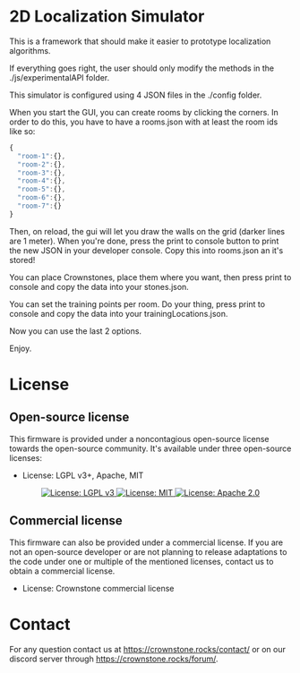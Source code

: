 # 2D Localization Simulator

This is a framework that should make it easier to prototype localization algorithms.

If everything goes right, the user should only modify the methods in the ./js/experimentalAPI folder.

This simulator is configured using 4 JSON files in the ./config folder.

When you start the GUI, you can create rooms by clicking the corners. In order to do this, you have to have a rooms.json with at least the room ids like so:

```js
{
  "room-1":{},
  "room-2":{},
  "room-3":{},
  "room-4":{},
  "room-5":{},
  "room-6":{},
  "room-7":{}
}
```

Then, on reload, the gui will let you draw the walls on the grid (darker lines are 1 meter). When you're done, press the print to console button to print the new JSON in your developer console. Copy this into rooms.json an it's stored!

You can place Crownstones, place them where you want, then press print to console and copy the data into your stones.json.

You can set the training points per room. Do your thing, press print to console and copy the data into your trainingLocations.json.

Now you can use the last 2 options.

Enjoy.

# License

## Open-source license

This firmware is provided under a noncontagious open-source license towards the open-source community. It's available under three open-source licenses:
 
* License: LGPL v3+, Apache, MIT

<p align="center">
  <a href="http://www.gnu.org/licenses/lgpl-3.0">
    <img src="https://img.shields.io/badge/License-LGPL%20v3-blue.svg" alt="License: LGPL v3" />
  </a>
  <a href="https://opensource.org/licenses/MIT">
    <img src="https://img.shields.io/badge/License-MIT-yellow.svg" alt="License: MIT" />
  </a>
  <a href="https://opensource.org/licenses/Apache-2.0">
    <img src="https://img.shields.io/badge/License-Apache%202.0-blue.svg" alt="License: Apache 2.0" />
  </a>
</p>

## Commercial license

This firmware can also be provided under a commercial license. If you are not an open-source developer or are not planning to release adaptations to the code under one or multiple of the mentioned licenses, contact us to obtain a commercial license.

* License: Crownstone commercial license

# Contact

For any question contact us at <https://crownstone.rocks/contact/> or on our discord server through <https://crownstone.rocks/forum/>.
